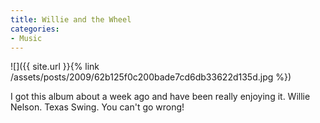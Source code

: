 ```yaml
---
title: Willie and the Wheel
categories:
- Music
---
```


![]({{ site.url }}{% link /assets/posts/2009/62b125f0c200bade7cd6db33622d135d.jpg %})
  



I got this album about a week ago and have been really enjoying it. Willie Nelson. Texas Swing. You can't go wrong!
